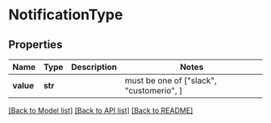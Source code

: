 # NotificationType


## Properties
Name | Type | Description | Notes
------------ | ------------- | ------------- | -------------
**value** | **str** |  |  must be one of ["slack", "customerio", ]

[[Back to Model list]](../README.md#documentation-for-models) [[Back to API list]](../README.md#documentation-for-api-endpoints) [[Back to README]](../README.md)


